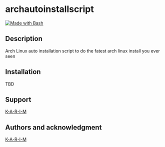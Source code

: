 # archautoinstallscript

[![Made with Bash](https://img.shields.io/badge/Made%20with-Bash-1f825f.svg)](./)

## Description
Arch Linux auto installation script to do the fatest arch linux install you ever seen

## Installation
TBD

## Support
[K-A-R-I-M](https://github.com/K-A-R-I-M)

## Authors and acknowledgment
[K-A-R-I-M](https://github.com/K-A-R-I-M)
